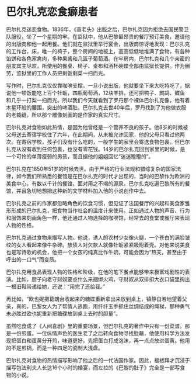 # 巴尔扎克恋食癖患者

巴尔扎克迷恋食物。1836年，《高老头》出版之后，巴尔扎克因为拒绝去国民警卫队服役，坐了一个星期的牢。在监狱中，他从巴黎最昂贵的餐厅预订美食，邀请他的出版商和他一起用餐。他们就在监狱里举行宴会，出版商惊讶地发现：巴尔扎克的工作台，床，唯一的椅子，整个房间的地板上，高高低低地堆满了食物，有各种馅饼和各色家禽肉，多种果酱和几篮子葡萄酒。在牢房内，巴尔扎克和几个亲密的朋友宾主尽欢，所使用的餐桌、椅子、桌布和酒杯碗碟全部由监狱长提供。作为酬劳，监狱里的工作人员把剩饭剩菜一扫而光。 

写作时，巴尔扎克仅仅靠咖啡支撑，一旦小说出版，他就要坐下来大吃特吃了，据说他一顿饭能吃上百个牡蛎，四瓶葡萄酒，12块羊排，还可把鸭子、鹧鸪、鲽鱼和几乎一打梨一扫而光。所以我们今天就看到了罗丹那个裸体巴尔扎克像，他有着木星环般的腰围，突出的啤酒肚。巴尔扎克去世40年后，罗丹找到了为他做衣服的老裁缝，所以那个雕像刻画的是作家的真实尺寸。 

巴尔扎克对食物如此热情，是因为他曾经是一个营养不良的孩子。他8岁的时候被父母送去寄宿学校住了六年，在此期间，从未被允许回家，他的父母只看过他两次。在寄宿学校，孩子们没有什么吃的，一般学生的家里会寄送食物包裹。但巴尔扎克从没有收到任何包裹，也没有零花钱。14岁的巴尔扎克回到家里的时候，是一个可怜的单薄瘦弱的男孩，而且据他的姐姐回忆“迷迷瞪瞪的”。 

巴尔扎克在1850年51岁的时候去世。由于严格的行业法规和错综复杂的国家法律，如今我们所熟悉的餐馆是在巴尔扎克的时代才出现的，当时的巴黎作为欧洲的美食中心，有数以千计的餐馆，面对用之不竭的源泉，巴尔扎克吃遍巴黎所有的餐馆，并且急切地想把这种新的文学材料加入他的小说创作中去。 

巴尔扎克之前的作家都忽略角色的饮食习惯，但见证了法国餐厅的兴起和美食家雏形形成的巴尔扎克，把食物当作社会的温度计来使用。正如通过人物的声音、行为和服饰来刻画角色一样，他还通过人物选择的咖啡馆，经常去的食堂或餐厅来表现人物的性格。 

巴尔扎克通过食物来描写人物。他说，诱人的农村少女像火腿，一个苍白的满脸皱纹的女人看起来像牛杂碎。放债人对欠款人就像牡蛎紧紧吸附着壳。对他来说美食也是写诗歌的机会，他把一个女孩的纯真比作牛奶，可能会因为“热天，甚至由于呼出的一口气”而变质。 

巴尔扎克用食品表现人物的性格和阶级，在他的笔下餐点能够带来极富戏剧性的表演。比如，厨子向老守财奴要点什么来捆绑火鸡，守财奴从双排扣大衣口袋里掏出一根旧鞋带递给她，还说：“用完了还给我。” 

再比如，“欧也妮把葛朗台收起来的糖碟重新拿出来放到桌上，镇静自若地望着父亲，真的，巴黎女人为了帮情人逃跑，用纤纤玉手抓住丝绸结成的绳梯，那种勇气未必胜过欧也妮重新把糖碟放到桌上去时的胆量”。 

虽然吃食成了《人间喜剧》里的重要场景，但巴尔扎克的著作中只有一份菜谱。那是一份煎蛋。一位纵情声色的医生老了之后转向食物寻找慰藉，他使用科学方法发现把蛋白和蛋黄分开煎，味道更好，先把蛋白打成泡沫，再一点点放进蛋黄。他用的不是煎锅，而是一种四足的瓷制大浅盘。 

巴尔扎克对食物的热情描写影响了他之后的一代法国作家。因此，福楼拜才沉浸于描写包法利夫人长达16个小时的婚宴，而左拉的《巴黎的肚子》完全是一部写食物的小说。